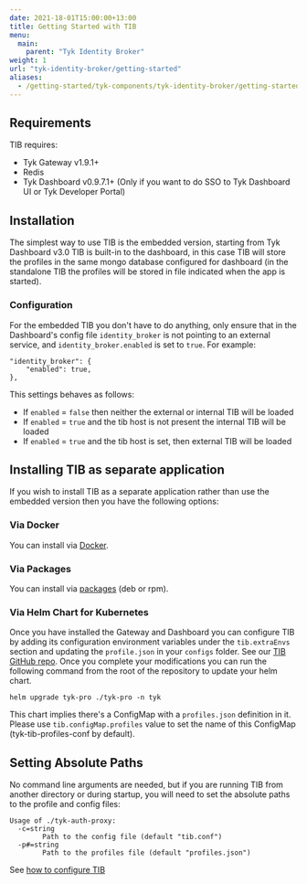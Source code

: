 ```yaml
--- 
date: 2021-18-01T15:00:00+13:00
title: Getting Started with TIB
menu:
  main:
    parent: "Tyk Identity Broker"
weight: 1
url: "tyk-identity-broker/getting-started"
aliases:
  - /getting-started/tyk-components/tyk-identity-broker/getting-started/
---
```


## Requirements

TIB requires:

- Tyk Gateway v1.9.1+
- Redis
- Tyk Dashboard v0.9.7.1+ (Only if you want to do SSO to Tyk Dashboard UI or Tyk Developer Portal)

## Installation

The simplest way to use TIB is the embedded version, starting from Tyk Dashboard v3.0 TIB is built-in to the dashboard, in this case TIB will store the profiles in the same mongo database configured for dashboard (in the standalone TIB the profiles will be stored in file indicated when the app is started). 


### Configuration

For the embedded TIB you don't have to do anything, only ensure that in the Dashboard's config file `identity_broker` is not pointing to an external service, and `identity_broker.enabled` is set to `true`. For example:

```
"identity_broker": {
    "enabled": true,
},
```

This settings behaves as follows:

* If `enabled` = `false` then neither the external or internal TIB will be loaded
* If `enabled` = `true` and the tib host is not present the internal TIB will be loaded
* If `enabled` = `true` and the tib host is set, then external TIB will be loaded

## Installing TIB as separate application

If you wish to install TIB as a separate application rather than use the embedded version then you have the following options:

### Via Docker

You can install via [Docker](https://hub.docker.com/r/tykio/tyk-identity-broker/).

### Via Packages

You can install via [packages](https://packagecloud.io/tyk/tyk-identity-broker/install#bash-deb) (deb or rpm).

### Via Helm Chart for Kubernetes

Once you have installed the Gateway and Dashboard you can configure TIB by adding its configuration environment variables under the `tib.extraEnvs` section and updating the `profile.json` in your `configs` folder. See our [TIB GitHub repo](https://github.com/TykTechnologies/tyk-identity-broker#how-to-configure-tib). Once you complete your modifications you can run the following command from the root of the repository to update your helm chart.

```{copy.Wrapper}
helm upgrade tyk-pro ./tyk-pro -n tyk
```

This chart implies there's a ConfigMap with a `profiles.json` definition in it. Please use `tib.configMap.profiles` value to set the name of this ConfigMap (tyk-tib-profiles-conf by default).
## Setting Absolute Paths

No command line arguments are needed, but if you are running TIB from another directory or during startup, you will need to set the absolute paths to the profile and config files:

```{.copyWrapper}
Usage of ./tyk-auth-proxy:
  -c=string
        Path to the config file (default "tib.conf")
  -p#=string
        Path to the profiles file (default "profiles.json")
```

See [how to configure TIB](https://github.com/TykTechnologies/tyk-identity-broker#how-to-configure-tib) 
